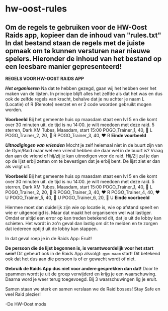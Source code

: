 # hw-oost-rules
Om de regels te gebruiken voor de HW-Oost Raids app, kopieer dan de inhoud van "rules.txt"
In dat bestand staan de regels met de juiste opmaak om te kunnen versturen naar nieuwe spelers.
Hieronder de inhoud van het bestand op een leesbare manier gepresenteerd!
---
**REGELS VOOR HW-OOST RAIDS APP**

***Het organiseren***
Na dat te hebben gezegd, gaan wij het hebben over het maken van de lijsten.
In principe blijft alles het zelfde als dat het was en dus ook de zelfde regels van kracht, behalve dat je nu achter je naam L (Locatie) of R (Remote) neerzet en er 2 code woorden gebruikt mogen worden.

**Voorbeeld**
Bij het gemeente huis op maasdam staat een lvl 5 en die komt over 30 minuten uit. de tijd is nu 14:00. je wilt meedoen met deze raid.
5 sterren, Dark XM Tubes, Maasdam, start 15:00
POGO_Trainer_1, 40, 💛 L
POGO_Trainer_2, 20, 💙 R
POGO_Trainer_3, 40, ❤️ R
**Einde voorbeeld**

***Uitnodigingen van vrienden***
Mocht je zelf helemaal niet in de buurt zijn van de Gym/Raid maar wel een vriend hebben die daar wel in de buurt is?
Vraag dan aan de vriend of hij/zij je kan uitnodigen voor de raid. Hij/Zij zal je dan op de lijst erbij zetten om te bevestigen dat je erbij bent.
De lijst ziet er dan als volgt uit.

**Voorbeeld**
Bij het gemeente huis op maasdam staat een lvl 5 en die komt over 30 minuten uit. de tijd is nu 14:00. je wilt meedoen met deze raid.
5 sterren, Dark XM Tubes, Maasdam, start 15:00
POGO_Trainer_1, 40, 💛 L
POGO_Trainer_2, 20, 💙 R
POGO_Trainer_3, 40, ❤️ R
POGO_Trainer_4, 40, ❤️ U
POGO_Trainer_5, 40, 💛 U
POGO_Trainer_6, 20, 💙 U
**Einde voorbeeld**

Hiermee moet dan duidelijk zijn wie op locatie is, wie op afstand speelt en wie er uitgenodigd is.
Maar dat maakt het organiseren wel wat lastiger. Omdat er altijd een error op kan treden betekend dit, dat je uit de lobby kan schieten. Het wordt in zo'n geval dan lastig om dit te melden en te zorgen dat iedereen optijd uit de lobby kan stappen. 

In dat geval roep je in de Raids App: Eruit!

**De persoon die de lijst begonnen is, is verantwoordelijk voor het start sein!**
Dit gebeurt ook in de Raids App alsvolgt: ```gym naam``` start!
Dit betekend ook dat het dus aan die persoon is of er gewacht wordt of niet.

**Gebruik de Raids App dus niet voor andere gesprekken dan dat!**
Door te spammen wordt je uit de groep verwijderd en krijg je een waarschuwing. Daarna word je weer terug toegevoegd.
Bij 3 waarschuwingen lig je eruit.

Samen staan we sterk en samen verslaan we de Raid bosses!
Stay Safe en veel Raid plezier!

-De HW-Oost mods